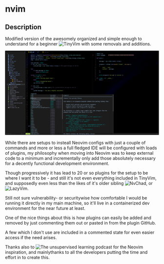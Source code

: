 # nvim

## Description

Modified version of the awesomely organized and simple enough to understand for a beginner ![TinyVim](https://github.com/NvChad/tinyvim.git) with some removals and additions.

![nvim](nvim.png)

While there are setups to insteall Neovim configs with just a couple of commands and more or less a full fledged IDE will be configured with loads of plugins, my philosophy when moving into Neovim was to keep external code to a minimum and incrementally only add those absolutely necessary for a decently functional development environment.

Though progressively it has lead to 20 or so plugins for the setup to be where I want it to be - and still it's not even everything included in TinyVim, and supposedly even less than the likes of it's older sibling ![NvChad](https://github.com/NvChad/NvChad.git), or ![LazyVim](https://github.com/LazyVim/LazyVim.git).

Still not sure vulnerability- or securitywise how comfortable I would be running it directly in my main machine, so it'll live in a containerized dev environment for the near future at least.

One of the nice things about this is how plugins can easily be added and removed by just commenting them out or pasted in from the plugin GitHub.

A few which I don't use are included in a commented state for even easier access if the need arises.

Thanks also to ![The unsupervised learning podcast](https://danielmiessler.com/) for the Neovim inspiration, and mainlythanks to all the developers putting the time and effort in to create this.
